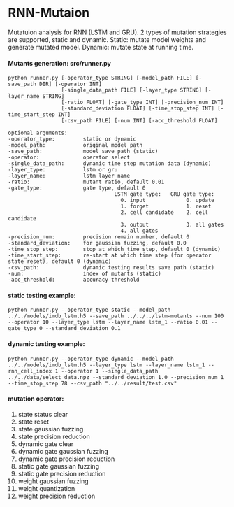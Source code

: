 # RNN-Mutaion
Mutatuion analysis for RNN (LSTM and GRU). 2 types of mutation strategies are supported, static and dynamic. Static: mutate model weights and generate mutated model. Dynamic: mutate state at running time.

#### Mutants generation: src/runner.py

```
python runner.py [-operator_type STRING] [-model_path FILE] [-save_path DIR] [-operator INT]
                 [-single_data_path FILE] [-layer_type STRING] [-layer_name STRING]
                 [-ratio FLOAT] [-gate_type INT] [-precision_num INT]
                 [-standard_deviation FLOAT] [-time_stop_step INT] [-time_start_step INT]
                 [-csv_path FILE] [-num INT] [-acc_threshold FLOAT]
                 
optional arguments:
-operator_type:         static or dynamic
-model_path:            original model path 
-save_path:             model save path (static)
-operator:              operator select
-single_data_path:      dynamic time step mutation data (dynamic)
-layer_type:            lstm or gru
-layer_name:            lstm layer name
-ratio:                 mutant ratio, default 0.01 
-gate_type:             gate type, default 0
                                  LSTM gate type:   GRU gate type:
                                    0. input             0. update
                                    1. forget            1. reset
                                    2. cell candidate    2. cell candidate
                                    3. output            3. all gates
                                    4. all gates 
-precision_num:         precision remain number, default 0
-standard_deviation:    for gaussian fuzzing, default 0.0 
-time_stop_step:        stop at which time step, default 0 (dynamic)
-time_start_step:       re-start at which time step (for operator state reset), default 0 (dynamic)
-csv_path:              dynamic testing results save path (static)
-num:                   index of mutants (static)
-acc_threshold:         accuracy threshold
```

#### static testing example:
```
python runner.py --operator_type static --model_path ../../models/imdb_lstm.h5 --save_path ../../../lstm-mutants --num 100 --operator 10 --layer_type lstm --layer_name lstm_1 --ratio 0.01 --gate_type 0 --standard_deviation 0.1
```
#### dynamic testing example:
```
python runner.py --operator_type dynamic --model_path ../../models/imdb_lstm.h5 --layer_type lstm --layer_name lstm_1 --rnn_cell_index 1 --operator 1 --single_data_path ../../data/select_data.npz --standard_deviation 1.0 --precision_num 1 --time_stop_step 78 --csv_path "../../result/test.csv"
```

#### mutation operator:
1. state status clear
2. state reset
3. state gaussian fuzzing
4. state precision reduction
5. dynamic gate clear
6. dynamic gate gaussian fuzzing
7. dynamic gate precision reduction
8. static gate gaussian fuzzing
9. static gate precision reduction
10. weight gaussian fuzzing
11. weight quantization
12. weight precision reduction


